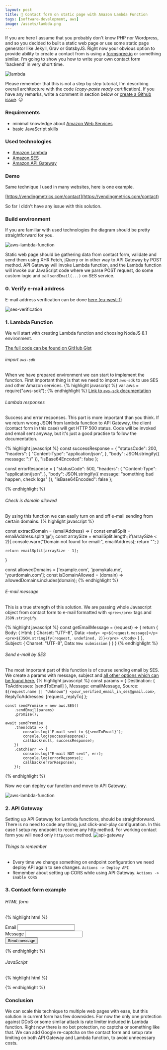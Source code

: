 ```yaml
---
layout: post
title: 📨 Contact form on static page with Amazon Lambda Function
tags: [software-development, aws]
image: /assets/lambda.png
---
```


If you are here I assume that you probably don't know PHP nor Wordpress, and so you decided to built a static web page or use some static 
page generator like Jekyll, Grav or GatsbyJS. Right now your obvious option to provide ability to create a 
contact from is using a [formspree.io](https://formspree.io) or something similar. I'm going to show you how to write your own contact form 'backend' in very short time.

![lambda](/assets/2018-08-04/lambda.png) 

Please remember that this is not a step by step tutorial, I'm describing overall architecture with the code (*copy-paste ready* certification). 
If you have any remarks, write a comment in section below or [create a Github issue](https://github.com/jpomykala/jpomykala.github.io/blob/master/_posts/2018-08-04-serverless-contact-form-on-static-page.md). 😉

### Requirements

- minimal knowledge about [Amazon Web Services](https://aws.amazon.com)
- basic JavaScript skills

### Used technologies

- [Amazon Lambda](https://aws.amazon.com/lambda/)
- [Amazon SES](https://aws.amazon.com/ses/)
- [Amazon API Gateway](https://aws.amazon.com/api-gateway/)

### Demo

Same technique I used in many websites, here is one example. 

[https://vendingmetrics.com/contact](https://vendingmetrics.com/contact) 

So far I didn't have any issue with this solution.

### Build environment

If you are familiar with used technologies the diagram should be pretty straightforward for you. 

![aws-lambda-function](/assets/2018-08-04/architecture-diagram.png)


Static web page should be gathering data from contact form, validate and send them using XHR Fetch, jQuery or in 
other way to API Gateway by POST method. API Gateway will invoke Lambda function, and the Lambda function will invoke 
our JavaScript code where we parse POST request, do some custom logic and call `sendEmail(...)` on SES service.

### 0. Verify e-mail address

E-mail address verification can be done [here (eu-west-1)](https://eu-west-1.console.aws.amazon.com/ses/home?region=eu-west-1#verified-senders-email:)

![ses-verification](/assets/2018-08-04/ses-verification.png)

### 1. Lambda Function

We will start with creating Lambda function and choosing NodeJS 8.1 environment.

[The full code can be found on GitHub Gist](https://gist.github.com/jpomykala/a3548903e3454f7d65443053ec412b65)


###### import `aws-sdk`

When we have prepared environment we can start to implement the function. First important thing is that we need to import `aws-sdk` to use SES and other Amazon services.
{% highlight javascript %}
var aws = require("aws-sdk");
{% endhighlight %}
[Link to `aws-sdk` documentation](https://docs.aws.amazon.com/sdk-for-javascript/index.html)


###### Lambda responses
Success and error responses. This part is more important than you think. If we return wrong JSON from lambda function to API Gateway, 
the client (contact form in this case) will get HTTP 500 status. Code will be invoked and email sent anyway, but it's just a good practise to 
follow the documentation.


{% highlight javascript %}
const successResponse = {
    "statusCode": 200,
    "headers": {
        "Content-Type": "application/json",
    },
    "body": JSON.stringify({ message: ":)" }),
    "isBase64Encoded": false
};

const errorResponse = {
    "statusCode": 500,
    "headers": {
        "Content-Type": "application/json",
    },
    "body": JSON.stringify({ message: "something bad happen, check logs" }),
    "isBase64Encoded": false
};

{% endhighlight %}


###### Check is domain allowed
By using this function we can easily turn on and off e-mail sending from certain domains.
{% highlight javascript %}

const extractDomain = (emailAddress) => {
    const emailSplit = emailAddress.split('@');
    const arraySize = emailSplit.length;
    if(arraySize < 2){
        console.warn("Domain not found for email:", emailAddress);
        return "";
    }
    
    return emailSplit[arraySize - 1];
}

 const allowedDomains = ['example.com', 'jpomykala.me', 'yourdomain.com'];
 const isDomainAllowed = (domain) => allowedDomains.includes(domain);
{% endhighlight %}


###### E-mail message

This is a true strength of this solution. We are passing whole Javascript object from contact form to e-mail formatted
with `<pre></pre>` tags and `JSON.stringify`. 

{% highlight javascript %}
const getEmailMessage = (request) => {
    return {
        Body: {
            Html: {
                Charset: "UTF-8",
                Data: `
                    <body>
                    <p>${request.message}</p>
                    <pre>${JSON.stringify(request, undefined, 2)}</pre>
                    </body>
                    `
            }
        },
        Subject: {
            Charset: "UTF-8",
            Data: `New submission`
        }
    }
}
{% endhighlight %}

###### Send e-mail by SES
The most important part of this function is of course sending email by SES. We create a params with message, 
subject and [all other options which can be found here.](https://docs.aws.amazon.com/AWSJavaScriptSDK/latest/AWS/SES.html)
{% highlight javascript %}
 const params = {
        Destination: {
            ToAddresses: [sendToEmail]
        },
        Message: emailMessage,
        Source: `${request.name || "Unknown"} <your_verified_email_in_ses@gmail.com>`,
        ReplyToAddresses: [request._replyTo]
    };


    const sendPromise = new aws.SES()
        .sendEmail(params)
        .promise();

    await sendPromise
        .then(data => {
            console.log(`E-mail sent to ${sendToEmail}`);
            console.log(successResponse);
            callback(null, successResponse);
        })
        .catch(err => {
            console.log("E-mail NOT sent", err);
            console.log(errorResponse);
            callback(errorResponse);
        });
{% endhighlight %}

Now we can deploy our function and move to API Gateway.

![aws-lambda-function](/assets/2018-08-04/send-mail-fuction-aws.png)


### 2. API Gateway
Setting up API Gateway for Lambda functions, should be straightforward. There is no need to code any thing, just click-and-play configuration.
In this case I setup my endpoint to receive any http method. For working contact form you will need only `http/post` method. 
![api-gateway](/assets/2018-08-04/api-gateway.png)

###### Things to remember
- Every time we change something on endpoint configuration we need deploy API again to see changes. `Actions -> Deploy API`
- Remember about setting up CORS while using API Gateway. `Actions -> Enable CORS`


### 3. Contact form example

###### HTML form
{% highlight html %}
<form action="#" id="callbackForm" class="contact-form">
    <div class="form-group">
        <label for="email">Email</label>
        <input type="email" required id="email" class="form-control" placeholder="" autocomplete="email" name="email" />
    </div>
    <div class="form-group">
        <label for="name">Message</label>
        <input id="message" type="text" class="form-control" placeholder="" name="message" />
    </div>
    <button type="submit" id="sendMessageButton" class="btn btn-primary btn-block">
        Send message
    </button>
</form>
{% endhighlight %}

###### JavaScript
{% highlight html %}
<script>
        $("#callbackForm").submit(function(e) {
            e.preventDefault();
            var replyTo = $("#email");
            var message = $("#message");
            var data = {
                "_sendTo": "<your_email>",
                "_replyTo": replyTo.val(),
                "message": message.val()
            };
            var url = "<API_GATEWAY_URL>";
            $.ajax({
                url: url,
                type: 'POST',
                crossDomain: true,
                data: JSON.stringify(data),
                dataType: 'json',
                contentType: "application/json"
            });
        });
</script>
{% endhighlight %}


### Conclusion

We can scale this technique to multiple web pages with ease, but this solution in current form has few downsides.
For now the only one protection against DDoS or some similar attack is rate limiter included in Lambda function.
Right now there is no bot protection, no captcha or something like that. We can add Google re-captcha on the contact 
form and setup rate limiting on both API Gateway and Lambda function, to avoid unnecessary costs.
